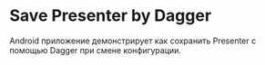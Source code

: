 # Save Presenter by Dagger
Android приложение демонстрирует как сохранить Presenter с помощью Dagger при смене конфигурации.
